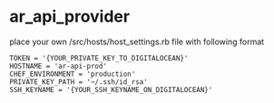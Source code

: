 # ar_api_provider
place your own /src/hosts/host_settings.rb file with following format

    TOKEN = '{YOUR_PRIVATE_KEY_TO_DIGITALOCEAN}'
    HOSTNAME = 'ar-api-prod'
    CHEF_ENVIRONMENT = 'production'
    PRIVATE_KEY_PATH = '~/.ssh/id_rsa'
    SSH_KEYNAME = '{YOUR_SSH_KEYNAME_ON_DIGITALOCEAN}'
